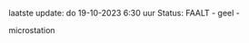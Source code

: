 laatste update: 
do 19-10-2023  6:30   uur 
Status: FAALT - geel - 
<div class="service Y">microstation</div>
